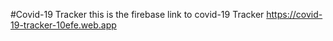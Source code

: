 #Covid-19 Tracker
this is the firebase link to covid-19 Tracker https://covid-19-tracker-10efe.web.app
